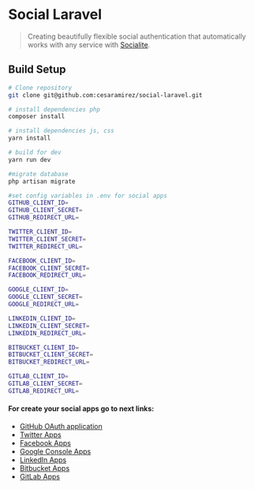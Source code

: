 # Social Laravel

> Creating beautifully flexible social authentication that automatically works with any service with [Socialite](https://github.com/laravel/socialite).

## Build Setup

``` bash
# Clone repository
git clone git@github.com:cesaramirez/social-laravel.git

# install dependencies php
composer install

# install dependencies js, css
yarn install

# build for dev
yarn run dev

#migrate database
php artisan migrate

#set config variables in .env for social apps
GITHUB_CLIENT_ID=
GITHUB_CLIENT_SECRET=
GITHUB_REDIRECT_URL=

TWITTER_CLIENT_ID=
TWITTER_CLIENT_SECRET=
TWITTER_REDIRECT_URL=

FACEBOOK_CLIENT_ID=
FACEBOOK_CLIENT_SECRET=
FACEBOOK_REDIRECT_URL=

GOOGLE_CLIENT_ID=
GOOGLE_CLIENT_SECRET=
GOOGLE_REDIRECT_URL=

LINKEDIN_CLIENT_ID=
LINKEDIN_CLIENT_SECRET=
LINKEDIN_REDIRECT_URL=

BITBUCKET_CLIENT_ID=
BITBUCKET_CLIENT_SECRET=
BITBUCKET_REDIRECT_URL=

GITLAB_CLIENT_ID=
GITLAB_CLIENT_SECRET=
GITLAB_REDIRECT_URL=
```

#### For create your social apps go to next links:
- [GitHub OAuth application](https://github.com/settings/applications/new)
- [Twitter Apps](https://apps.twitter.com)
- [Facebook Apps](https://developers.facebook.com/apps/)
- [Google Console Apps](https://console.developers.google.com/)
- [LinkedIn Apps](https://www.linkedin.com/developer/apps)
- [Bitbucket Apps](https://bitbucket.org/account/user/{user}/api)
- [GitLab Apps](https://gitlab.com/profile/applications)
